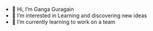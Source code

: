 - 👋 Hi, I’m Ganga Guragain
- 👀 I’m interested in Learning and discovering new ideas
- 🌱 I’m currently learning to work on a team
<!---
- 💞️ I’m looking to collaborate on ...
- 📫 How to reach me ...


gangaguragain12/gangaguragain12 is a ✨ special ✨ repository because its `README.md` (this file) appears on your GitHub profile.
You can click the Preview link to take a look at your changes.
--->
